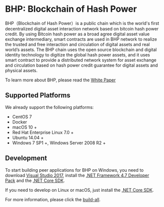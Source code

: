 BHP: Blockchain of Hash Power
================
BHP（Blockchain of Hash Power）is a public chain which is the world's first decentralized digital asset interaction network based on bitcoin hash power credit. By using Bitcoin hash power as a broad agree digital asset value exchange intermediary, smart contracts are used in BHP network to realize the trusted and free interaction and circulation of digital assets and real world’s assets. The BHP chain uses the open source blockchain and digital identity technology to digitize the global hash power assets, and it uses smart contract to provide a distributed network system for asset exchange and circulation based on hash power credit guarantee for digital assets and physical assets.

To learn more about BHP, please read the [White Paper](https://exp.bhpa.io/docs/WhitePageV1.1-EN.pdf)


Supported Platforms
--------

We already support the following platforms:

* CentOS 7
* Docker
* macOS 10 +
* Red Hat Enterprise Linux 7.0 +
* Ubuntu 14.04 +
* Windows 7 SP1 +, Windows Server 2008 R2 +


Development
--------

To start building peer applications for BHP on Windows, you need to download [Visual Studio 2017](https://www.visualstudio.com/products/visual-studio-community-vs), install the [.NET Framework 4.7 Developer Pack](https://www.microsoft.com/en-us/download/details.aspx?id=55168) and the [.NET Core SDK](https://www.microsoft.com/net/core).

If you need to develop on Linux or macOS, just install the [.NET Core SDK](https://www.microsoft.com/net/core).

For more information, please click the [build-all](https://github.com/BhpAlpha/build-all).
